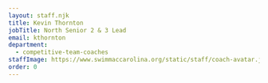 ```yaml
---
layout: staff.njk
title: Kevin Thornton
jobTitle: North Senior 2 & 3 Lead
email: kthornton
department:
  - competitive-team-coaches
staffImage: https://www.swimmaccarolina.org/static/staff/coach-avatar.jpg
order: 0
---
```


